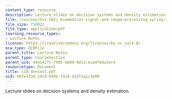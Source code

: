 ```yaml
---
content_type: resource
description: Lecture slides on decision systems and density estimation.
file: /courses/hst-582j-biomedical-signal-and-image-processing-spring-2007/0bfe433e1dcd849ef41d432faa1c3e00_l14_densest.pdf
file_size: 710022
file_type: application/pdf
learning_resource_types:
- Lecture Notes
license: https://creativecommons.org/licenses/by-nc-sa/4.0/
ocw_type: OCWFile
parent_title: Lecture Notes
parent_type: CourseSection
parent_uid: 4441427c-7995-6b09-6013-eca4f68a3ec4
resourcetype: Document
title: l14_densest.pdf
uid: 0bfe433e-1dcd-849e-f41d-432faa1c3e00
---
```

Lecture slides on decision systems and density estimation.